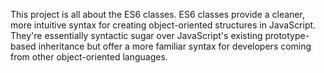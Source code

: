 This project is all about the ES6 classes. ES6 classes provide a cleaner, more intuitive syntax for creating object-oriented structures in JavaScript. They're essentially syntactic sugar over JavaScript's existing prototype-based inheritance but offer a more familiar syntax for developers coming from other object-oriented languages.
